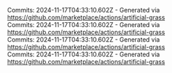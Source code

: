 Commits: 2024-11-17T04:33:10.602Z - Generated via https://github.com/marketplace/actions/artificial-grass
<br>
Commits: 2024-11-17T04:33:10.602Z - Generated via https://github.com/marketplace/actions/artificial-grass
<br>
Commits: 2024-11-17T04:33:10.602Z - Generated via https://github.com/marketplace/actions/artificial-grass
<br>
Commits: 2024-11-17T04:33:10.602Z - Generated via https://github.com/marketplace/actions/artificial-grass
<br>
